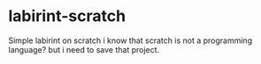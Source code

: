# labirint-scratch
Simple labirint on scratch
i know that scratch is not a programming language? but i need to save that project.
